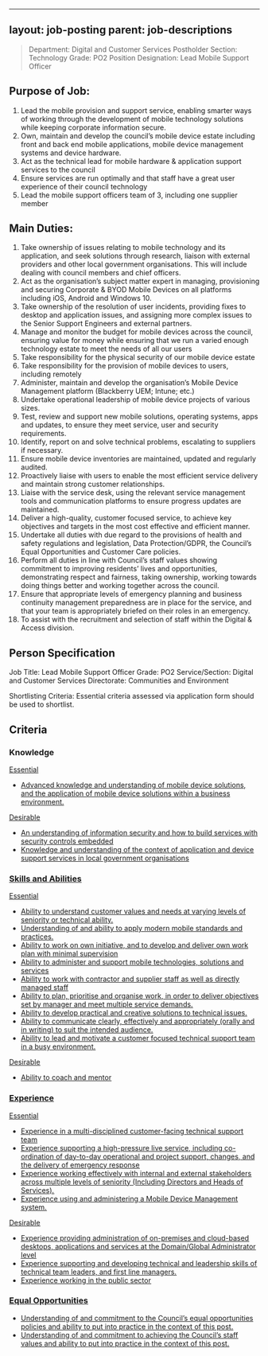 
---
layout: job-posting
parent: job-descriptions
---


>Department: Digital and Customer Services
>Postholder Section: Technology
>Grade: PO2
>Position Designation: Lead Mobile Support Officer

## Purpose of Job:
1.  Lead the mobile provision and support service, enabling smarter ways of working through the development of mobile technology solutions while keeping corporate information secure.    
2.  Own, maintain and develop the council’s mobile device estate including front and back end mobile applications, mobile device management systems and device hardware.    
3.  Act as the technical lead for mobile hardware & application support services to the council    
4.  Ensure services are run optimally and that staff have a great user experience of their council technology    
5.  Lead the mobile support officers team of 3, including one supplier member

## Main Duties:
1.  Take ownership of issues relating to mobile technology and its application, and seek solutions through research, liaison with external providers and other local government organisations. This will include dealing with council members and chief officers.    
2.  Act as the organisation’s subject matter expert in managing, provisioning and securing Corporate & BYOD Mobile Devices on all platforms including iOS, Android and Windows 10.    
3.  Take ownership of the resolution of user incidents, providing fixes to desktop and application issues, and assigning more complex issues to the Senior Support Engineers and external partners.    
4.  Manage and monitor the budget for mobile devices across the council, ensuring value for money while ensuring that we run a varied enough technology estate to meet the needs of all our users    
5.  Take responsibility for the physical security of our mobile device estate    
6.  Take responsibility for the provision of mobile devices to users, including remotely   
7.  Administer, maintain and develop the organisation’s Mobile Device Management platform (Blackberry UEM; Intune; etc.)    
8.  Undertake operational leadership of mobile device projects of various sizes.    
9.  Test, review and support new mobile solutions, operating systems, apps and updates, to ensure they meet service, user and security requirements.    
10.  Identify, report on and solve technical problems, escalating to suppliers if necessary.    
11.  Ensure mobile device inventories are maintained, updated and regularly audited.    
12.  Proactively liaise with users to enable the most efficient service delivery and maintain strong customer relationships.    
13.  Liaise with the service desk, using the relevant service management tools and communication platforms to ensure progress updates are maintained.    
14.  Deliver a high-quality, customer focused service, to achieve key objectives and targets in the most cost effective and efficient manner.    
15.  Undertake all duties with due regard to the provisions of health and safety regulations and legislation, Data Protection/GDPR, the Council’s Equal Opportunities and Customer Care policies.    
16.  Perform all duties in line with Council’s staff values showing commitment to improving residents’ lives and opportunities, demonstrating respect and fairness, taking ownership, working towards doing things better and working together across the council.    
17.  Ensure that appropriate levels of emergency planning and business continuity management preparedness are in place for the service, and that your team is appropriately briefed on their roles in an emergency.    
18.  To assist with the recruitment and selection of staff within the Digital & Access division.

## Person Specification
Job Title: Lead Mobile Support Officer
Grade: PO2
Service/Section: Digital and Customer Services 
Directorate: Communities and Environment

Shortlisting Criteria: Essential criteria assessed via application form should be used to shortlist.

## Criteria
### Knowledge
<u>Essential
-   Advanced knowledge and understanding of mobile device solutions, and the application of mobile device solutions within a business environment.

<u>Desirable
-   An understanding of information security and how to build services with security controls embedded    
-   Knowledge and understanding of the context of application and device support services in local government organisations
    
### Skills and Abilities
<u>Essential
-   Ability to understand customer values and needs at varying levels of seniority or technical ability.    
-   Understanding of and ability to apply modern mobile standards and practices.    
-   Ability to work on own initiative, and to develop and deliver own work plan with minimal supervision    
-   Ability to administer and support mobile technologies, solutions and services    
-   Ability to work with contractor and supplier staff as well as directly managed staff   
-   Ability to plan, prioritise and organise work, in order to deliver objectives set by manager and meet multiple service demands.    
-   Ability to develop practical and creative solutions to technical issues.    
-   Ability to communicate clearly, effectively and appropriately (orally and in writing) to suit the intended audience.    
-   Ability to lead and motivate a customer focused technical support team in a busy environment.

<u>Desirable
-   Ability to coach and mentor    

### Experience
<u>Essential
-   Experience in a multi-disciplined customer-facing technical support team    
-   Experience supporting a high-pressure live service, including co-ordination of day-to-day operational and project support, changes, and the delivery of emergency response    
-   Experience working effectively with internal and external stakeholders across multiple levels of seniority (Including Directors and Heads of Services).    
-   Experience using and administering a Mobile Device Management system.

<u>Desirable
-   Experience providing administration of on-premises and cloud-based desktops, applications and services at the Domain/Global Administrator level    
-   Experience supporting and developing technical and leadership skills of technical team leaders, and first line managers.    
-   Experience working in the public sector    

### Equal Opportunities
-   Understanding of and commitment to the Council’s equal opportunities policies and ability to put into practice in the context of this post.
-   Understanding of and commitment to achieving the Council’s staff values and ability to put into practice in the context of this post.
